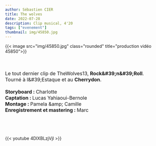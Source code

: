 ```yaml
---
author: Sébastien CIER
title: The wolves
date: 2022-07-28
description: Clip musical, 4'20
tags: ["evenement"]
thumbnail: img/45850.jpg
---
```


{{< image src="img/45850.jpg" class="rounded" title="production vidéo 45850">}}

<p style='margin:0cm;font-size:16px;'>&nbsp;</p>
<p style='margin:0cm;font-size:16px;'>&nbsp;</p>
<p style='margin:0cm;font-size:16px;'>Le tout dernier clip de TheWolves13, <strong><b>Rock&amp;#39;n&amp;#39;Roll</b></strong>. Tourn&eacute; &agrave; l&amp;#39;Estaque et au <strong><b>Cherrydon</b></strong>.</p>
<p style='margin:0cm;font-size:16px;'>&nbsp;</p>
<p style='margin:0cm;font-size:16px;'><strong>Storyboard : </strong>Charlotte</p>
<p style='margin:0cm;font-size:16px;'><strong>Captation : </strong>Lucas Yahiaoui-Bernole</p>
<p style='margin:0cm;font-size:16px;'><strong>Montage : </strong>Pamela &amp;amp; Camille</p>
<p style='margin:0cm;font-size:16px;'><strong>Enregistrement et mastering : </strong>Marc</p>
<p style='margin:0cm;font-size:16px;'>&nbsp;</p>
<p style='margin:0cm;font-size:16px;'>&nbsp;</p>
<p style='margin:0cm;font-size:16px;'>&nbsp;</p>

{{< youtube 4DlXBLzjVjI >}}


